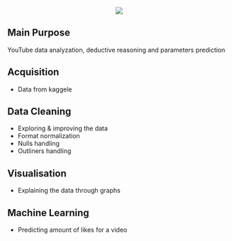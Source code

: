<p align="center">
  <img src="https://images-na.ssl-images-amazon.com/images/I/51jFl-Tq-lL._AC_SX569_.jpg">
</p>

## Main Purpose
YouTube data analyzation, deductive reasoning and parameters prediction

## Acquisition
* Data from kaggele

## Data Cleaning
* Exploring & improving the data
* Format normalization
* Nulls handling
* Outliners handling


## Visualisation
* Explaining the data through graphs

## Machine Learning
* Predicting amount of likes for a video


